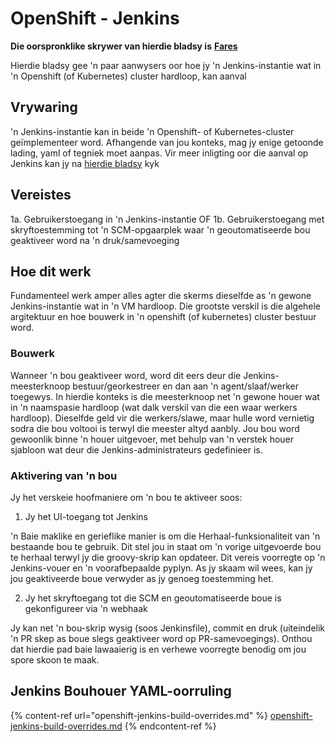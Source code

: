 # OpenShift - Jenkins

**Die oorspronklike skrywer van hierdie bladsy is** [**Fares**](https://www.linkedin.com/in/fares-siala/)

Hierdie bladsy gee 'n paar aanwysers oor hoe jy 'n Jenkins-instantie wat in 'n Openshift (of Kubernetes) cluster hardloop, kan aanval

## Vrywaring

'n Jenkins-instantie kan in beide 'n Openshift- of Kubernetes-cluster geïmplementeer word. Afhangende van jou konteks, mag jy enige getoonde lading, yaml of tegniek moet aanpas. Vir meer inligting oor die aanval op Jenkins kan jy na [hierdie bladsy](../../../pentesting-ci-cd/jenkins-security/) kyk

## Vereistes

1a. Gebruikerstoegang in 'n Jenkins-instantie OF 1b. Gebruikerstoegang met skryftoestemming tot 'n SCM-opgaarplek waar 'n geoutomatiseerde bou geaktiveer word na 'n druk/samevoeging

## Hoe dit werk

Fundamenteel werk amper alles agter die skerms dieselfde as 'n gewone Jenkins-instantie wat in 'n VM hardloop. Die grootste verskil is die algehele argitektuur en hoe bouwerk in 'n openshift (of kubernetes) cluster bestuur word.

### Bouwerk

Wanneer 'n bou geaktiveer word, word dit eers deur die Jenkins-meesterknoop bestuur/georkestreer en dan aan 'n agent/slaaf/werker toegewys. In hierdie konteks is die meesterknoop net 'n gewone houer wat in 'n naamspasie hardloop (wat dalk verskil van die een waar werkers hardloop). Dieselfde geld vir die werkers/slawe, maar hulle word vernietig sodra die bou voltooi is terwyl die meester altyd aanbly. Jou bou word gewoonlik binne 'n houer uitgevoer, met behulp van 'n verstek houer sjabloon wat deur die Jenkins-administrateurs gedefinieer is.

### Aktivering van 'n bou

Jy het verskeie hoofmaniere om 'n bou te aktiveer soos:

1. Jy het UI-toegang tot Jenkins

'n Baie maklike en gerieflike manier is om die Herhaal-funksionaliteit van 'n bestaande bou te gebruik. Dit stel jou in staat om 'n vorige uitgevoerde bou te herhaal terwyl jy die groovy-skrip kan opdateer. Dit vereis voorregte op 'n Jenkins-vouer en 'n voorafbepaalde pyplyn. As jy skaam wil wees, kan jy jou geaktiveerde boue verwyder as jy genoeg toestemming het.

2. Jy het skryftoegang tot die SCM en geoutomatiseerde boue is gekonfigureer via 'n webhaak

Jy kan net 'n bou-skrip wysig (soos Jenkinsfile), commit en druk (uiteindelik 'n PR skep as boue slegs geaktiveer word op PR-samevoegings). Onthou dat hierdie pad baie lawaaierig is en verhewe voorregte benodig om jou spore skoon te maak.

## Jenkins Bouhouer YAML-oorruling

{% content-ref url="openshift-jenkins-build-overrides.md" %}
[openshift-jenkins-build-overrides.md](openshift-jenkins-build-overrides.md)
{% endcontent-ref %}
